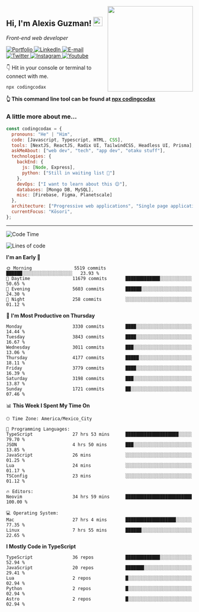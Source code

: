 <img align='right' src="https://media.giphy.com/media/M9gbBd9nbDrOTu1Mqx/giphy.gif" width="230">
<h2>Hi, I'm Alexis Guzman! <img src="https://media.giphy.com/media/hvRJCLFzcasrR4ia7z/giphy.gif" width="25px"></h2>
<p><em>Front-end web developer</em></p>

<p>
  <a href='https://www.codingcodax.dev' target='_blank'>
    <img alt='Portfolio' src='https://img.shields.io/badge/Portfolio-black?logo=vercel&style=flat-square'>
  </a>
  <a href='https://linkedin.com/in/codingcodax' target='_blank'>
    <img alt='LinkedIn' src='https://img.shields.io/badge/LinkedIn-black?logo=LinkedIn&style=flat-square'>
  </a>
  <a href='mailto:hello@codingcodax.com' target='_blank'>
    <img alt='E-mail' src='https://img.shields.io/badge/Email-black?logo=Gmail&style=flat-square'>
  </a>
  <a href='https://twitter.com/codingcodax' target='_blank'>
    <img alt='Twitter' src='https://img.shields.io/badge/Twitter-black?logo=Twitter&style=flat-square'>
  </a>
  <a href='https://www.instagram.com/codingcodax' target='_blank'>
    <img alt='Instagram' src='https://img.shields.io/badge/Instagram-black?logo=Instagram&style=flat-square'>
  </a>
  <a href='https://www.youtube.com/@codingcodax' target='_blank'>
    <img alt='Youtube' src='https://img.shields.io/badge/YouTube-black?logo=Youtube&style=flat-square'>
  </a>
</p>

👇 Hit in your console or terminal to connect with me.

```bash
npx codingcodax
```
**👆 This command line tool can be found at [npx codingcodax](https://github.com/codingcodax/npx-codingcodax)**

<h3>A little more about me...</h3>

```javascript
const codingcodax = {
  pronouns: "He" | "Him",
  code: [Javascript, Typescript, HTML, CSS],
  tools: [NextJS, ReactJS, Radix UI, TailwindCSS, Headless UI, Prisma],
  askMeAbout: ["web dev", "tech", "app dev", "otaku stuff"],
  technologies: {
    backEnd: {
      js: [Node, Express],
      python: ["Still in waiting list 🥲"]
    },
    devOps: ["I want to learn about this 😊"],
    databases: [Mongo DB, MySQL],
    misc: [Firebase, Figma, Planetscale]
  },
  architecture: ["Progressive web applications", "Single page applications"],
  currentFocus: "Kōsori",
};
```

---

<!--START_SECTION:waka-->
![Code Time](http://img.shields.io/badge/Code%20Time-2%2C646%20hrs%204%20mins-blue)

![Lines of code](https://img.shields.io/badge/From%20Hello%20World%20I%27ve%20Written-10.1%20million%20lines%20of%20code-blue)

**I'm an Early 🐤** 

```text
🌞 Morning                5519 commits        ██████░░░░░░░░░░░░░░░░░░░   23.93 % 
🌆 Daytime                11679 commits       █████████████░░░░░░░░░░░░   50.65 % 
🌃 Evening                5603 commits        ██████░░░░░░░░░░░░░░░░░░░   24.30 % 
🌙 Night                  258 commits         ░░░░░░░░░░░░░░░░░░░░░░░░░   01.12 % 
```
📅 **I'm Most Productive on Thursday** 

```text
Monday                   3330 commits        ████░░░░░░░░░░░░░░░░░░░░░   14.44 % 
Tuesday                  3843 commits        ████░░░░░░░░░░░░░░░░░░░░░   16.67 % 
Wednesday                3011 commits        ███░░░░░░░░░░░░░░░░░░░░░░   13.06 % 
Thursday                 4177 commits        █████░░░░░░░░░░░░░░░░░░░░   18.11 % 
Friday                   3779 commits        ████░░░░░░░░░░░░░░░░░░░░░   16.39 % 
Saturday                 3198 commits        ███░░░░░░░░░░░░░░░░░░░░░░   13.87 % 
Sunday                   1721 commits        ██░░░░░░░░░░░░░░░░░░░░░░░   07.46 % 
```


📊 **This Week I Spent My Time On** 

```text
🕑︎ Time Zone: America/Mexico_City

💬 Programming Languages: 
TypeScript               27 hrs 53 mins      ████████████████████░░░░░   79.70 % 
JSON                     4 hrs 50 mins       ███░░░░░░░░░░░░░░░░░░░░░░   13.85 % 
JavaScript               26 mins             ░░░░░░░░░░░░░░░░░░░░░░░░░   01.25 % 
Lua                      24 mins             ░░░░░░░░░░░░░░░░░░░░░░░░░   01.17 % 
TSConfig                 23 mins             ░░░░░░░░░░░░░░░░░░░░░░░░░   01.12 % 

🔥 Editors: 
Neovim                   34 hrs 59 mins      █████████████████████████   100.00 % 

💻 Operating System: 
Mac                      27 hrs 4 mins       ███████████████████░░░░░░   77.35 % 
Linux                    7 hrs 55 mins       ██████░░░░░░░░░░░░░░░░░░░   22.65 % 
```

**I Mostly Code in TypeScript** 

```text
TypeScript               36 repos            █████████████░░░░░░░░░░░░   52.94 % 
JavaScript               20 repos            ███████░░░░░░░░░░░░░░░░░░   29.41 % 
Lua                      2 repos             █░░░░░░░░░░░░░░░░░░░░░░░░   02.94 % 
Python                   2 repos             █░░░░░░░░░░░░░░░░░░░░░░░░   02.94 % 
Astro                    2 repos             █░░░░░░░░░░░░░░░░░░░░░░░░   02.94 % 
```




<!--END_SECTION:waka-->
